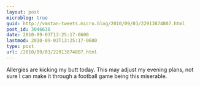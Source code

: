 ```yaml
---
layout: post
microblog: true
guid: http://vmstan-tweets.micro.blog/2010/09/03/22913874807.html
post_id: 3046638
date: 2010-09-03T13:25:17-0600
lastmod: 2010-09-03T13:25:17-0600
type: post
url: /2010/09/03/22913874807.html
---
```

Allergies are kicking my butt today. This may adjust my evening plans, not sure I can make it through a football game being this miserable.
